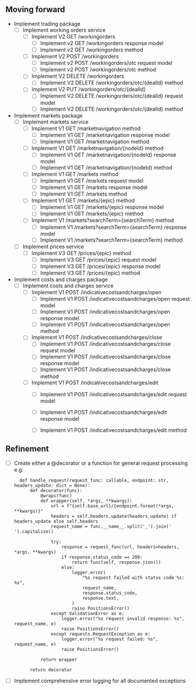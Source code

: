 ## Moving forward
- Implement trading package    
  - [ ] Implement working orders service
    - [ ] Implement V2 GET /workingorders
      - [ ] Implement v2 GET /workingorders response model
      - [ ] Implement v2 GET /workingorders method
    - [ ] Implement V2 POST /workingorders
      - [ ] Implement v2 POST /workingorders/otc request model
      - [ ] Implement v2 POST /workingorders/otc method
    - [ ] Implement V2 DELETE /workingorders
      - [ ] Implement V2 DELETE /workingorders/otc/{dealId} method
    - [ ] Implement V2 PUT /workingorders/otc/{dealId}
      - [ ] Implement V2 DELETE /workingorders/otc/{dealId} request model
      - [ ] Implement V2 DELETE /workingorders/otc/{dealId} method

- Implement markets package
  - [ ] Implement markets service
    - [ ] Implement V1 GET /marketnavigation method
      - [ ] Implement V1 GET /marketnavigation response model
      - [ ] Implement V1 GET /marketnavigation method
    - [ ] Implement V1 GET /marketnavigation/{nodeId} method
      - [ ] Implement V1 GET /marketnavigation/{nodeId} response model
      - [ ] Implement V1 GET /marketnavigation/{nodeId} method 
    - [ ] Implement V1 GET /markets method
      - [ ] Implement V1 GET /markets request model
      - [ ] Implement V1 GET /markets response model
      - [ ] Implement V1 GET /markets method
    - [ ] Implement V1 GET /markets/{epic} method
      - [ ] Implement V1 GET /markets/{epic} response model
      - [ ] Implement V1 GET /markets/{epic} method
    - [ ] Implement V1 /markets?searchTerm={searchTerm} method
      - [ ] Implement V1 /markets?searchTerm={searchTerm} response model
      - [ ] Implement V1 /markets?searchTerm={searchTerm} method
  - [ ] Implement prices service
    - [ ] Implement V3 GET /prices/{epic} method
      - [ ] Implement V3 GET /prices/{epic} request model
      - [ ] Implement V3 GET /prices/{epic} response model
      - [ ] Implement V3 GET /prices/{epic} method

- Implement costs and charges package
  - [ ] Implement costs and charges service
    - [ ] Implement V1 POST /indicativecostsandcharges/open
      - [ ] Implement V1 POST /indicativecostsandcharges/open request model
      - [ ] Implement V1 POST /indicativecostsandcharges/open response model
      - [ ] Implement V1 POST /indicativecostsandcharges/open method
    - [ ] Implement V1 POST /indicativecostsandcharges/close
      - [ ] Implement V1 POST /indicativecostsandcharges/close request model
      - [ ] Implement V1 POST /indicativecostsandcharges/close response model
      - [ ] Implement V1 POST /indicativecostsandcharges/close method
    - [ ] Implement V1 POST /indicativecostsandcharges/edit
      - [ ] Implement V1 POST /indicativecostsandcharges/edit request model
      - [ ] Implement V1 POST /indicativecostsandcharges/edit response model
      - [ ] Implement V1 POST /indicativecostsandcharges/edit method


## Refinement

- [ ] Create either a @decorator or a function for general request processing e.g:
  ```
    def handle_request(request_func: callable, endpoint: str, headers_update: dict = None):
        def decorator(func):
            @wraps(func)
            def wrapper(self, *args, **kwargs):
                url = f"{self.base_url}/{endpoint.format(*args, **kwargs)}"
                headers = self.headers.update(headers_update) if headers_update else self.headers
                request_name = func.__name__.split('_').join(' ').capitalize()

                try:
                    response = request_func(url, headers=headers, *args, **kwargs)
                    if response.status_code == 200:
                        return func(self, response.json())
                    else:
                        logger.error(
                            "%s request failed with status code %s: %s",
                            request_name,
                            response.status_code,
                            response.text,
                        )
                        raise PositionsError()
                except ValidationError as e:
                    logger.error("%s request invalid response: %s", request_name, e)
                    raise PositionsError()
                except requests.RequestException as e:
                    logger.error("%s request failed: %s", request_name, e)
                    raise PositionsError()

            return wrapper

        return decorator
  ```
- [ ] Implement comprehensive error logging for all documented exceptions